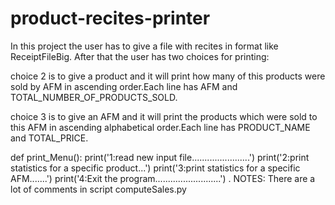 # product-recites-printer

In this project the user has to give a file with recites in format like ReceiptFileBig.
After that the user has two choices for printing:

choice 2 is to give a product and it will print how many of this products were sold by AFM in ascending order.Each line has AFM and TOTAL_NUMBER_OF_PRODUCTS_SOLD.

choice 3 is to give an AFM and it will print the products which were sold to this AFM in ascending alphabetical order.Each line has PRODUCT_NAME and TOTAL_PRICE.

def print_Menu():
	print('1:read new input file.......................')
	print('2:print statistics for a specific product...')
	print('3:print statistics for a specific AFM.......')
	print('4:Exit the program..........................')
	.
NOTES: There are a lot of comments in script computeSales.py
